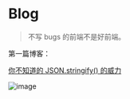 # Blog
> 不写 bugs 的前端不是好前端。



第一篇博客：

[你不知道的 JSON.stringify() 的威力](https://github.com/NieZhuZhu/Blog/issues/1)

![image](https://user-images.githubusercontent.com/44939961/70403933-4d613980-1a73-11ea-9cf6-38fcbb0a680d.png)

